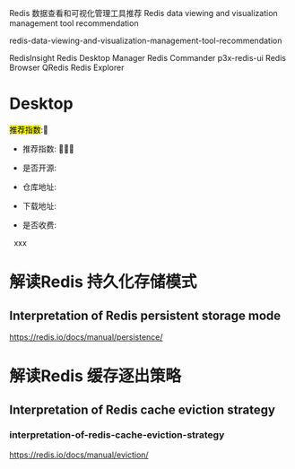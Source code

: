 
Redis 数据查看和可视化管理工具推荐
Redis data viewing and visualization management tool recommendation

redis-data-viewing-and-visualization-management-tool-recommendation


RedisInsight
Redis Desktop Manager
Redis Commander
p3x-redis-ui
Redis Browser
QRedis
Redis Explorer


# Desktop

<mark>推荐指数</mark>:🌟

- 推荐指数: 🌟🌟🌟

- 是否开源:
  
- 仓库地址:

- 下载地址:

- 是否收费:

  
&nbsp;&nbsp;xxx


# 解读Redis 持久化存储模式
## Interpretation of Redis persistent storage mode

https://redis.io/docs/manual/persistence/

# 解读Redis 缓存逐出策略
## Interpretation of Redis cache eviction strategy
### interpretation-of-redis-cache-eviction-strategy

https://redis.io/docs/manual/eviction/